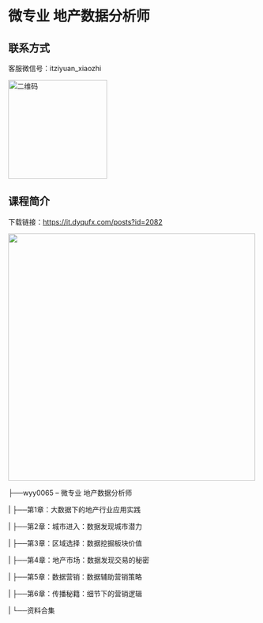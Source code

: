 # 微专业 地产数据分析师

## 联系方式

客服微信号：itziyuan_xiaozhi

<img src="https://ziyuanyun.oss-cn-guangzhou.aliyuncs.com/common/20240614073449/666b82192834a.jpg" width="200" height="200" alt="二维码">

## 课程简介

下载链接：https://it.dyqufx.com/posts?id=2082

<img src="https://ziyuanyun.oss-cn-guangzhou.aliyuncs.com/yun/20240515183644/6644903ce4141.jpg" width="500" alt="">

  ├──wyy0065 &#8211; 微专业 地产数据分析师

 | ├──第1章：大数据下的地产行业应用实践

 | ├──第2章：城市进入：数据发现城市潜力

 | ├──第3章：区域选择：数据挖掘板块价值

 | ├──第4章：地产市场：数据发现交易的秘密

 | ├──第5章：数据营销：数据辅助营销策略

 | ├──第6章：传播秘籍：细节下的营销逻辑

 | └──资料合集

  
